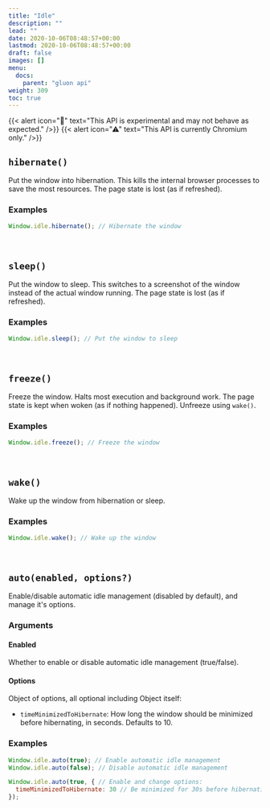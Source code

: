 ```yaml
---
title: "Idle"
description: ""
lead: ""
date: 2020-10-06T08:48:57+00:00
lastmod: 2020-10-06T08:48:57+00:00
draft: false
images: []
menu:
  docs:
    parent: "gluon api"
weight: 309
toc: true
---
```


<script>
document.querySelector('.col-xl-3').classList.add('col-xl-4'); // Make table of contents wider
</script>

{{< alert icon="🧪" text="This API is experimental and may not behave as expected." />}}
{{< alert icon="⚠" text="This API is currently Chromium only." />}}

## `hibernate()`
Put the window into hibernation. This kills the internal browser processes to save the most resources. The page state is lost (as if refreshed).

### Examples

```js
Window.idle.hibernate(); // Hibernate the window
```

<br>

## `sleep()`
Put the window to sleep. This switches to a screenshot of the window instead of the actual window running. The page state is lost (as if refreshed).

### Examples

```js
Window.idle.sleep(); // Put the window to sleep
```

<br>

## `freeze()`
Freeze the window. Halts most execution and background work. The page state is kept when woken (as if nothing happened). Unfreeze using `wake()`.

### Examples

```js
Window.idle.freeze(); // Freeze the window
```

<br>

## `wake()`
Wake up the window from hibernation or sleep.

### Examples

```js
Window.idle.wake(); // Wake up the window
```

<br>

## `auto(enabled, options?)`
Enable/disable automatic idle management (disabled by default), and manage it's options.

### Arguments

#### Enabled
Whether to enable or disable automatic idle management (true/false).

#### Options
Object of options, all optional including Object itself:
- `timeMinimizedToHibernate`: How long the window should be minimized before hibernating, in seconds. Defaults to 10.

### Examples

```js
Window.idle.auto(true); // Enable automatic idle management
Window.idle.auto(false); // Disable automatic idle management

Window.idle.auto(true, { // Enable and change options:
  timeMinimizedToHibernate: 30 // Be minimized for 30s before hibernating automatically
});
```
